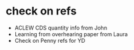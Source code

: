 # check on refs
- ACLEW CDS quantity info from John
- Learning from overhearing paper from Laura
- Check on Penny refs for YD
